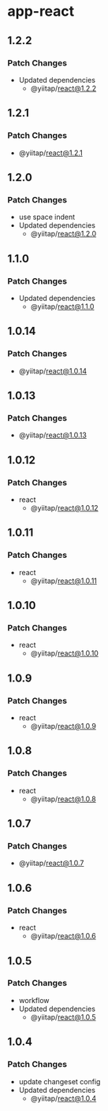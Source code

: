 # app-react

## 1.2.2

### Patch Changes

- Updated dependencies
  - @yiitap/react@1.2.2

## 1.2.1

### Patch Changes

- @yiitap/react@1.2.1

## 1.2.0

### Patch Changes

- use space indent
- Updated dependencies
  - @yiitap/react@1.2.0

## 1.1.0

### Patch Changes

- Updated dependencies
  - @yiitap/react@1.1.0

## 1.0.14

### Patch Changes

- @yiitap/react@1.0.14

## 1.0.13

### Patch Changes

- @yiitap/react@1.0.13

## 1.0.12

### Patch Changes

- react
  - @yiitap/react@1.0.12

## 1.0.11

### Patch Changes

- react
  - @yiitap/react@1.0.11

## 1.0.10

### Patch Changes

- react
  - @yiitap/react@1.0.10

## 1.0.9

### Patch Changes

- react
  - @yiitap/react@1.0.9

## 1.0.8

### Patch Changes

- react
  - @yiitap/react@1.0.8

## 1.0.7

### Patch Changes

- @yiitap/react@1.0.7

## 1.0.6

### Patch Changes

- react
  - @yiitap/react@1.0.6

## 1.0.5

### Patch Changes

- workflow
- Updated dependencies
  - @yiitap/react@1.0.5

## 1.0.4

### Patch Changes

- update changeset config
- Updated dependencies
  - @yiitap/react@1.0.4
